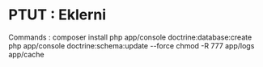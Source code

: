 PTUT : Eklerni
========================

Commands :
composer install
php app/console doctrine:database:create
php app/console doctrine:schema:update --force
chmod -R 777 app/logs app/cache